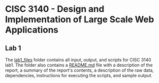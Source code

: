 # CISC 3140 - Design and Implementation of Large Scale Web Applications

## Lab 1

The [lab1_files](lab1_files) folder contains all input, output, and scripts for CISC 3140 lab1. The folder also contains a [README.md](./lab1_file/README.md) file with a description of the report, a summary of the report's contents, a description of the raw data, dependencies, instructions for executing the scripts, and sample output.
